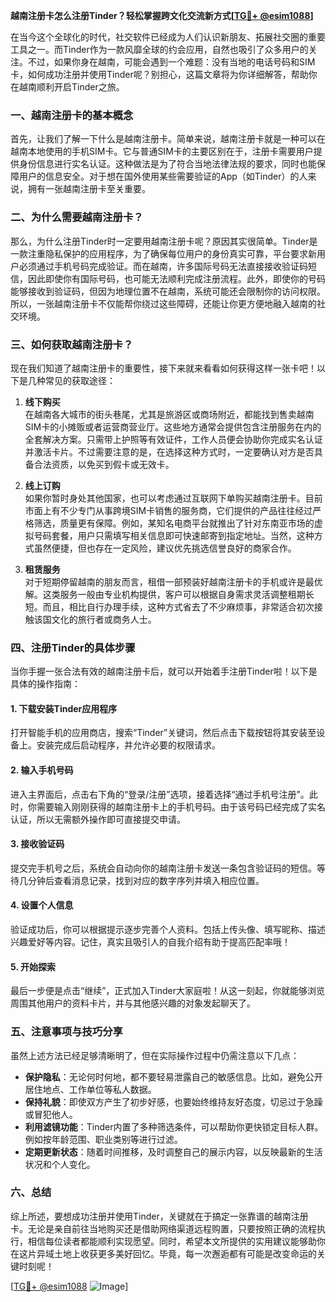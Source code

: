 **越南注册卡怎么注册Tinder？轻松掌握跨文化交流新方式[[TG💪+ @esim1088](https://t.me/s/esim1088)]**

在当今这个全球化的时代，社交软件已经成为人们认识新朋友、拓展社交圈的重要工具之一。而Tinder作为一款风靡全球的约会应用，自然也吸引了众多用户的关注。不过，如果你身在越南，可能会遇到一个难题：没有当地的电话号码和SIM卡，如何成功注册并使用Tinder呢？别担心，这篇文章将为你详细解答，帮助你在越南顺利开启Tinder之旅。

### 一、越南注册卡的基本概念

首先，让我们了解一下什么是越南注册卡。简单来说，越南注册卡就是一种可以在越南本地使用的手机SIM卡。它与普通SIM卡的主要区别在于，注册卡需要用户提供身份信息进行实名认证。这种做法是为了符合当地法律法规的要求，同时也能保障用户的信息安全。对于想在国外使用某些需要验证的App（如Tinder）的人来说，拥有一张越南注册卡至关重要。

### 二、为什么需要越南注册卡？

那么，为什么注册Tinder时一定要用越南注册卡呢？原因其实很简单。Tinder是一款注重隐私保护的应用程序，为了确保每位用户的身份真实可靠，平台要求新用户必须通过手机号码完成验证。而在越南，许多国际号码无法直接接收验证码短信，因此即使你有国际号码，也可能无法顺利完成注册流程。此外，即使你的号码能够接收到验证码，但因为地理位置不在越南，系统可能还会限制你的访问权限。所以，一张越南注册卡不仅能帮你绕过这些障碍，还能让你更方便地融入越南的社交环境。

### 三、如何获取越南注册卡？

现在我们知道了越南注册卡的重要性，接下来就来看看如何获得这样一张卡吧！以下是几种常见的获取途径：

1. **线下购买**  
   在越南各大城市的街头巷尾，尤其是旅游区或商场附近，都能找到售卖越南SIM卡的小摊贩或者运营商营业厅。这些地方通常会提供包含注册服务在内的全套解决方案。只需带上护照等有效证件，工作人员便会协助你完成实名认证并激活卡片。不过需要注意的是，在选择这种方式时，一定要确认对方是否具备合法资质，以免买到假卡或无效卡。

2. **线上订购**  
   如果你暂时身处其他国家，也可以考虑通过互联网下单购买越南注册卡。目前市面上有不少专门从事跨境SIM卡销售的服务商，它们提供的产品往往经过严格筛选，质量更有保障。例如，某知名电商平台就推出了针对东南亚市场的虚拟号码套餐，用户只需填写相关信息即可快速邮寄到指定地址。当然，这种方式虽然便捷，但也存在一定风险，建议优先挑选信誉良好的商家合作。

3. **租赁服务**  
   对于短期停留越南的朋友而言，租借一部预装好越南注册卡的手机或许是最优解。这类服务一般由专业机构提供，客户可以根据自身需求灵活调整租期长短。而且，相比自行办理手续，这种方式省去了不少麻烦事，非常适合初次接触该国文化的旅行者或商务人士。

### 四、注册Tinder的具体步骤

当你手握一张合法有效的越南注册卡后，就可以开始着手注册Tinder啦！以下是具体的操作指南：

#### 1. 下载安装Tinder应用程序
打开智能手机的应用商店，搜索“Tinder”关键词，然后点击下载按钮将其安装至设备上。安装完成后启动程序，并允许必要的权限请求。

#### 2. 输入手机号码
进入主界面后，点击右下角的“登录/注册”选项，接着选择“通过手机号注册”。此时，你需要输入刚刚获得的越南注册卡上的手机号码。由于该号码已经完成了实名认证，所以无需额外操作即可直接提交申请。

#### 3. 接收验证码
提交完手机号之后，系统会自动向你的越南注册卡发送一条包含验证码的短信。等待几分钟后查看消息记录，找到对应的数字序列并填入相应位置。

#### 4. 设置个人信息
验证成功后，你可以根据提示逐步完善个人资料。包括上传头像、填写昵称、描述兴趣爱好等内容。记住，真实且吸引人的自我介绍有助于提高匹配率哦！

#### 5. 开始探索
最后一步便是点击“继续”，正式加入Tinder大家庭啦！从这一刻起，你就能够浏览周围其他用户的资料卡片，并与其他感兴趣的对象发起聊天了。

### 五、注意事项与技巧分享

虽然上述方法已经足够清晰明了，但在实际操作过程中仍需注意以下几点：

- **保护隐私**：无论何时何地，都不要轻易泄露自己的敏感信息。比如，避免公开居住地点、工作单位等私人数据。
- **保持礼貌**：即使双方产生了初步好感，也要始终维持友好态度，切忌过于急躁或冒犯他人。
- **利用滤镜功能**：Tinder内置了多种筛选条件，可以帮助你更快锁定目标人群。例如按年龄范围、职业类别等进行过滤。
- **定期更新状态**：随着时间推移，及时调整自己的展示内容，以反映最新的生活状况和个人变化。

### 六、总结

综上所述，要想成功注册并使用Tinder，关键就在于搞定一张靠谱的越南注册卡。无论是亲自前往当地购买还是借助网络渠道远程购置，只要按照正确的流程执行，相信每位读者都能顺利实现愿望。同时，希望本文所提供的实用建议能够助你在这片异域土地上收获更多美好回忆。毕竟，每一次邂逅都有可能是改变命运的关键时刻呢！

[[TG💪+ @esim1088](https://t.me/s/esim1088) ![Image](https://i.postimg.cc/4NQfJmqS/Snipaste-2025-05-13-00-14-12.png)]